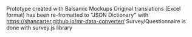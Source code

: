 Prototype created with Balsamic Mockups
Original translations (Excel format) has been re-fromatted to "JSON Dictionary" with https://shancarter.github.io/mr-data-converter/
Survey/Questionnaire is done with survey.js library
